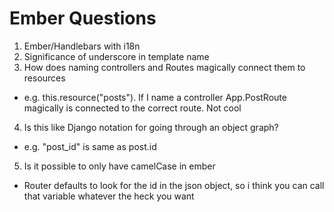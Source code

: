 Ember Questions
===============

1. Ember/Handlebars with i18n
2. Significance of underscore in template name
3. How does naming controllers and Routes magically connect them to resources
  * e.g. this.resource("posts").  If I name a controller App.PostRoute magically is connected to the correct route.  Not cool
4. Is this like Django notation for going through an object graph?
  * e.g. "post_id" is same as post.id
5. Is it possible to only have camelCase in ember
  * Router defaults to look for the id in the json object, so i think you can call that variable whatever the heck you want
